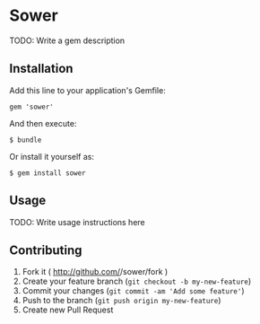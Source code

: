 # Sower

TODO: Write a gem description

## Installation

Add this line to your application's Gemfile:

    gem 'sower'

And then execute:

    $ bundle

Or install it yourself as:

    $ gem install sower

## Usage

TODO: Write usage instructions here

## Contributing

1. Fork it ( http://github.com/<my-github-username>/sower/fork )
2. Create your feature branch (`git checkout -b my-new-feature`)
3. Commit your changes (`git commit -am 'Add some feature'`)
4. Push to the branch (`git push origin my-new-feature`)
5. Create new Pull Request
